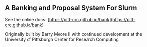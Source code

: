A Banking and Proposal System For Slurm
---

See the online docs: [https://pitt-crc.github.io/bank](https://pitt-crc.github.io/bank)

Originally built by Barry Moore II with continued development at the University of Pittsburgh Center for Research Computing.
